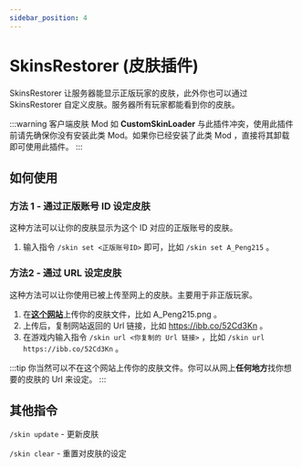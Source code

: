 ```yaml
---
sidebar_position: 4
---
```


# SkinsRestorer (皮肤插件)

SkinsRestorer 让服务器能显示正版玩家的皮肤，此外你也可以通过 SkinsRestorer 自定义皮肤。服务器所有玩家都能看到你的皮肤。

:::warning
客户端皮肤 Mod 如 **CustomSkinLoader** 与此插件冲突，使用此插件前请先确保你没有安装此类 Mod。如果你已经安装了此类 Mod ，直接将其卸载即可使用此插件。
:::

## 如何使用

### 方法 1 - 通过正版账号 ID 设定皮肤

这种方法可以让你的皮肤显示为这个 ID 对应的正版账号的皮肤。

1. 输入指令 `/skin set <正版账号ID>` 即可，比如 `/skin set A_Peng215` 。

### 方法2 - 通过 URL 设定皮肤

这种方法可以让你使用已被上传至网上的皮肤。主要用于非正版玩家。

1. 在[**这个网站**](https://imgbb.com/)上传你的皮肤文件，比如 A_Peng215.png 。
2. 上传后，复制网站返回的 Url 链接，比如 https://ibb.co/52Cd3Kn 。
3. 在游戏内输入指令 `/skin url <你复制的 Url 链接>` ，比如 `/skin url https://ibb.co/52Cd3Kn` 。

:::tip 
你当然可以不在这个网站上传你的皮肤文件。你可以从网上**任何地方**找你想要的皮肤的 Url 来设定。
:::

## 其他指令

`/skin update` - 更新皮肤

`/skin clear` - 重置对皮肤的设定